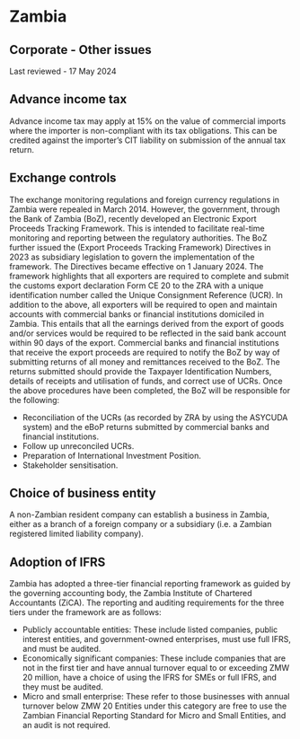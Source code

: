 # Zambia
## Corporate - Other issues
Last reviewed - 17 May 2024
## Advance income tax
Advance income tax may apply at 15% on the value of commercial imports where the importer is non-compliant with its tax obligations. This can be credited against the importer’s CIT liability on submission of the annual tax return.
## Exchange controls
The exchange monitoring regulations and foreign currency regulations in Zambia were repealed in March 2014.
However, the government, through the Bank of Zambia (BoZ), recently developed an Electronic Export Proceeds Tracking Framework. This is intended to facilitate real-time monitoring and reporting between the regulatory authorities.
The BoZ further issued the (Export Proceeds Tracking Framework) Directives in 2023 as subsidiary legislation to govern the implementation of the framework. The Directives became effective on 1 January 2024.
The framework highlights that all exporters are required to complete and submit the customs export declaration Form CE 20 to the ZRA with a unique identification number called the Unique Consignment Reference (UCR). 
In addition to the above, all exporters will be required to open and maintain accounts with commercial banks or financial institutions domiciled in Zambia. This entails that all the earnings derived from the export of goods and/or services would be required to be reflected in the said bank account within 90 days of the export.
Commercial banks and financial institutions that receive the export proceeds are required to notify the BoZ by way of submitting returns of all money and remittances received to the BoZ. The returns submitted should provide the Taxpayer Identification Numbers, details of receipts and utilisation of funds, and correct use of UCRs.
Once the above procedures have been completed, the BoZ will be responsible for the following:
  * Reconciliation of the UCRs (as recorded by ZRA by using the ASYCUDA system) and the eBoP returns submitted by commercial banks and financial institutions.
  * Follow up unreconciled UCRs.
  * Preparation of International Investment Position. 
  * Stakeholder sensitisation.


## Choice of business entity
A non-Zambian resident company can establish a business in Zambia, either as a branch of a foreign company or a subsidiary (i.e. a Zambian registered limited liability company).
## Adoption of IFRS
Zambia has adopted a three-tier financial reporting framework as guided by the governing accounting body, the Zambia Institute of Chartered Accountants (ZiCA). The reporting and auditing requirements for the three tiers under the framework are as follows:
  * Publicly accountable entities: These include listed companies, public interest entities, and government-owned enterprises, must use full IFRS, and must be audited.
  * Economically significant companies: These include companies that are not in the first tier and have annual turnover equal to or exceeding ZMW 20 million, have a choice of using the IFRS for SMEs or full IFRS, and they must be audited.
  * Micro and small enterprise: These refer to those businesses with annual turnover below ZMW 20 Entities under this category are free to use the Zambian Financial Reporting Standard for Micro and Small Entities, and an audit is not required.


